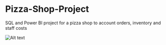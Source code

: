 # Pizza-Shop-Project
SQL and Power BI project for a pizza shop to account orders, inventory and staff costs

![Alt text](./Images/orders_dashboard.PNG)